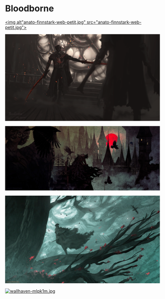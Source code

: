 # Bloodborne

<a href="anato-finnstark-web-petit.jpg"><img alt"anato-finnstark-web-petit.jpg" src="anato-finnstark-web-petit.jpg"></a>

<a href="wallhaven-7pmlp9.png"><img alt="wallhaven-7pmlp9.png" src="wallhaven-7pmlp9.png"></a>

<a href="wallhaven-73ql9o.jpg"><img alt="wallhaven-73ql9o.jpg" src="wallhaven-73ql9o.jpg"></a>

<a href="wallhaven-kwerp6.jpg"><img alt="wallhaven-kwerp6.jpg" src="wallhaven-kwerp6.jpg"></a>

<a href="wallhaven-mlpk1m.jpg"><img alt="wallhaven-mlpk1m.jpg" src="wallhaven-mlpk1m.jpg"></a>
